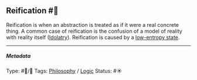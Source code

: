 ## Reification  #🧠

Reification is when an abstraction is treated as if it were a real concrete thing. A common case of reification is the confusion of a model of reality with reality itself ([Idolatry](Idolatry.md)). Reification is caused by a [low-entropy state](Low-entropy%20state.md).

---

##### Metadata

Type: #🔵/🔵 
Tags: [Philosophy](Philosophy.md) / [Logic](Logic.md)
Status: #☀️ 
